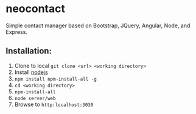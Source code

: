 ﻿# neocontact
Simple contact manager based on Bootstrap, JQuery, Angular, Node, and  Express.

## Installation:

 1. Clone to local `git clone <url> <working directory>`
 2. Install [nodejs](https://nodejs.org)
 3. `npm install npm-install-all -g`
 4. `cd <working directory>`
 5. `npm-install-all`
 4. `node server/web`
 5. Browse to `http:localhost:3030`


